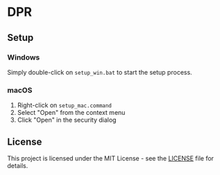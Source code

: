 # DPR

## Setup

### Windows
Simply double-click on `setup_win.bat` to start the setup process.

### macOS
1. Right-click on `setup_mac.command`
2. Select "Open" from the context menu
3. Click "Open" in the security dialog

## License
This project is licensed under the MIT License - see the [LICENSE](LICENSE) file for details.
